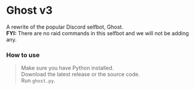 # Ghost v3
A rewrite of the popular Discord selfbot, Ghost.  
**FYI:** There are no raid commands in this selfbot and we will not be adding any.  

### How to use
> Make sure you have Python installed.  
> Download the latest release or the source code.  
> Run `ghost.py`.  